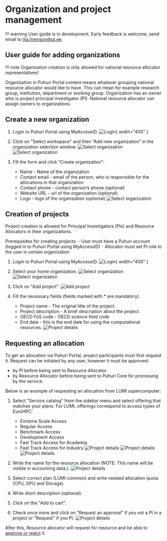 # Organization and project management

!!! warning
    User guide is in development. Early feedback is welcome, send email to ilja.livenson@ut.ee.


## User guide for adding organizations

!!! note
    Organization creation is only allowed for national resource allocator representatives!

Organization in Puhuri Portal context means whatever grouping national resource allocator would like to have.
This can mean for example research group, institution, department or working group. Organization has an owner
who is project principal investigator (PI). National resource allocator can assign owners to organizations.

## Create a new organization 

1. Login to Puhuri Portal using MyAccessID.
   ![Login](../../assets/Login.PNG){ width="400" }

2. Click on "Select workspace" and then “Add new organization” in the organization selection window.
   ![Select organization](../../assets/Select%20workspace.PNG)
   ![Select organization](../../assets/Add_organization.PNG)

3. Fill the form and click "Create organization":
    - Name - Name of the organization
    - Contact email - email of the person, who is responsible for the allocations in that organization
    - Contact phone - contact person’s phone (optional)
    - Website URL - url of the organization (optional)
    - Logo - logo of the organization (optional)
   ![Select organization](../../assets/Add_organization_data.PNG)


## Creation of projects

Project creation is allowed for Principal Investigators (PIs) and Resource Allocators in their organizations.

Prerequisites for creating projects:
    - User must have a Puhuri account (logged in to Puhuri Portal using MyAccessID)
    - Allocator must set PI role to the user in certain organization

1. Login to Puhuri Portal using MyAccessID.
   ![Login](../../assets/Login.PNG){ width="400" }

2. Select your home organization.
   ![Select organization](../../assets/Select%20workspace.PNG)
   ![Select organization](../../assets/Select%20workspace_1.PNG)

3. Click on "Add project".
   ![Add project](../../assets/Add%20project.PNG)

4. Fill the necessary fields (fields marked with * are mandatory).

    - Project name - The original title of the project.
    - Project description - A brief description about the project.
    - OECD FoS code - OECD science field code
    - End date - this is the end date for using the computational resources.
   ![Project details](../../assets/Create_prj_new.PNG)


## Requesting an allocation

To get an allocation via Puhuri Portal, project participants must first request it.
Request can be initiated by any user, however it must be approved:

 - by PI before being sent to Resource Allocator.
 - by Resource Allocator before being sent to Puhuri Core for processing by the service.

Below is an example of requesting an allocation from LUMI supercomputer:

1. Select "Service catalog" from the sidebar menu and select offering that matches your plans.
   For LUMI, offerings correspond to access types of EuroHPC:
    - Extreme Scale Access
    - Regular Access
    - Benchmark Access
    - Development Access
    - Fast Track Access for Academia
    - Fast Track Access for Industry
  ![Project details](../../assets/Service%20catalog.PNG)
  ![Project details](../../assets/LUMI%20resource.PNG)
  ![Project details](../../assets/Available%20resources.PNG)

2. Write the name for the resource allocation (NOTE: This name will be visible in accounting data.).
   ![Project details](../../assets/Offering_conf.PNG)

3. Select correct plan (LUMI common) and write needed allocation quota (CPU, GPU and Storage).

4. Write short description (optional).

5. Click on the "Add to cart".

6. Check once more and click on "Request an approval" if you not a PI in a project or "Request" if you PI.
   ![Project details](../../assets/Approval%20request.PNG)

After this, Resource allocator will request for resource and be able to [approve or reject](project_approval.md) it.

